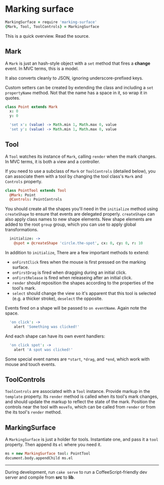 Marking surface
===============

```coffee
MarkingSurface = require 'marking-surface'
{Mark, Tool, ToolControls} = MarkingSurface
```

This is a quick overview. Read the source.

Mark
----

A `Mark` is just an hash-style object with a `set` method that fires a **change** event. In MVC terms, this is a model.

It also converts cleanly to JSON, ignoring underscore-prefixed keys.

Custom setters can be created by extending the class and including a `set propertyName` method. Not that the name has a space in it, so wrap it in quotes.

```coffee
class Point extends Mark
  x: 0
  y: 0

  'set x': (value) -> Math.min 1, Math.max 0, value
  'set y': (value) -> Math.min 1, Math.max 0, value
```

Tool
----

A `Tool` watches its instance of `Mark`, calling `render` when the mark changes. In MVC terms, it is both a view and a controller.

If you need to use a subclass of `Mark` or `ToolControls` (detailed below), you can associate them with a tool by changing the tool class's `Mark` and `Controls` property.

```coffee
class PointTool extends Tool
  @Mark: Point
  @Controls: PointControls
```

You should create all the shapes you'll need in the `initialize` method using `createShape` to ensure that events are delegated properly. `createShape` can also apply class names to new shape elements. New shape elements are added to the root `group` group, which you can use to apply global transformations.

```coffee
  initialize: ->
    @spot = @createShape 'circle.the-spot', cx: 0, cy: 0, r: 10
```

In addition to `initialize`, There are a few important methods to extend:

* `onFirstClick` fires when the mouse is first pressed on the marking surface.
* `onFirstDrag` is fired when dragging during an initial click.
* `onFirstRelease` is fired when releaseing after an initial click.
* `render` should reposition the shapes according to the properties of the tool's mark.
* `select` should change the view so it's apparent that this tool is selected (e.g. a thicker stroke), `deselect` the opposite.

Events fired on a shape will be passed to `on eventName`. Again note the space.

```coffee
  'on click': ->
    alert 'Something was clicked!'
```

And each shape can have its own event handlers:

```coffee
  'on click spot': ->
    alert 'A spot was clicked!'
```

Some special event names are `*start`, `*drag`, and `*end`, which work with mouse and touch events.

ToolControls
------------

`ToolControls` are associated with a `Tool` instance. Provide markup in the `template` property. Its `render` method is called when its tool's mark changes, and should update the markup to reflect the state of the mark. Position the controls near the tool with `moveTo`, which can be called from `render` or from the its tool's `render` method.

MarkingSurface
--------------

A `MarkingSurface` is just a holder for tools. Instantiate one, and pass it a `tool` property. Then append its `el` where you need it.

```coffee
ms = new MarkingSurface tool: PointTool
document.body.appendChild ms.el
```

* * *

During development, run `cake serve` to run a CoffeeScript-friendly dev server and compile from **src** to **lib**.
